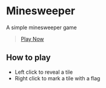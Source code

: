 # Minesweeper
A simple minesweeper game
> [Play Now](https://attic-v.github.io/Minesweeper/)

## How to play
* Left click to reveal a tile
* Right click to mark a tile with a flag

